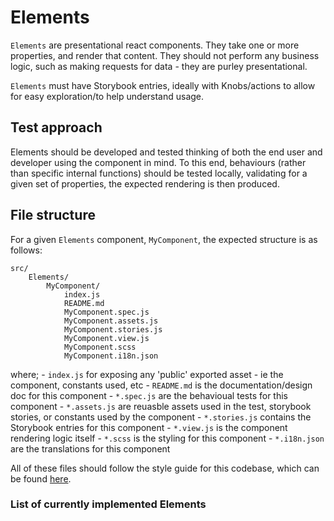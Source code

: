 # Elements

`Elements` are presentational react components. They take one or more properties,
and render that content. They should not perform any business logic, such as
making requests for data - they are purley presentational.

`Elements` must have Storybook entries, ideally with Knobs/actions to allow for
easy exploration/to help understand usage.

## Test approach

Elements should be developed and tested thinking of both the end user and 
developer using the component in mind. To this end, behaviours (rather 
than specific internal functions) should be tested locally, validating for a 
given set of properties, the expected rendering is then produced.

## File structure

For a given `Elements` component, `MyComponent`, the expected structure is as
follows:

```
src/
    Elements/
        MyComponent/
            index.js
            README.md
            MyComponent.spec.js
            MyComponent.assets.js
            MyComponent.stories.js
            MyComponent.view.js
            MyComponent.scss
            MyComponent.i18n.json
```

where;
    - `index.js` for exposing any 'public' exported asset - ie the component,
    constants used, etc
    - `README.md` is the documentation/design doc for this component
    - `*.spec.js` are the behavioual tests for this component 
    - `*.assets.js` are reuasble assets used in the test, storybook stories,
    or constants used by the component
    - `*.stories.js` contains the Storybook entries for this component
    - `*.view.js` is the component rendering logic itself
    - `*.scss` is the styling for this component
    - `*.i18n.json` are the translations for this component

All of these files should follow the style guide for this codebase, which 
can be found [here](../../docs/CodeStyle.md).

### List of currently implemented Elements